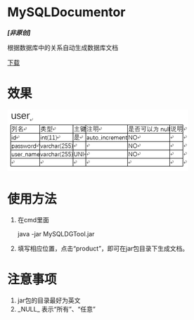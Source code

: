 # MySQLDocumentor
***[非原创]***

根据数据库中的关系自动生成数据库文档

[下载](https://raw.githubusercontent.com/xdkxlk/MySQLDocumentor/master/trunk/MySQLDGTool.jar)
# 效果
![img](img/img.png)
# 使用方法
1. 在cmd里面

   java -jar MySQLDGTool.jar
2. 填写相应位置，点击“product”，即可在jar包目录下生成文档。
# 注意事项
1. jar包的目录最好为英文
2. \_NULL\_ 表示“所有”、“任意”